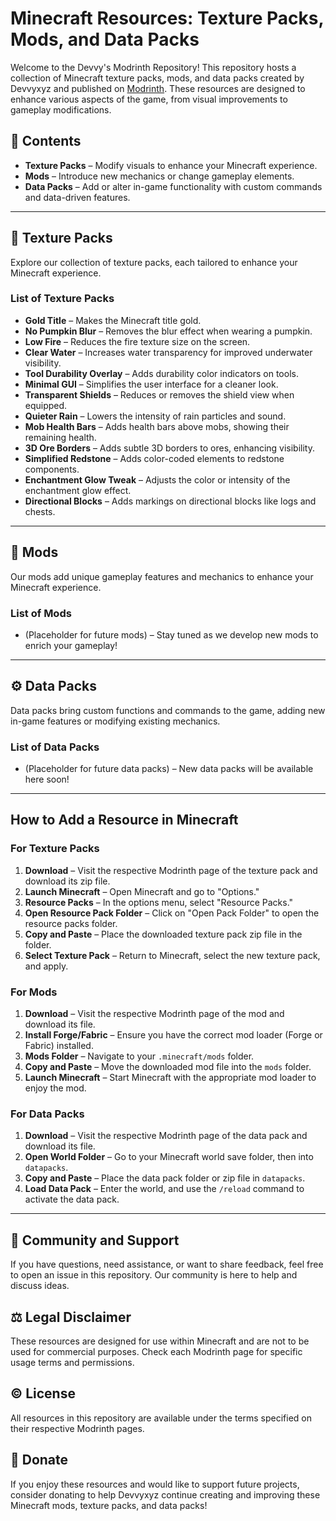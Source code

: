 # Minecraft Resources: Texture Packs, Mods, and Data Packs

Welcome to the Devvy's Modrinth Repository! This repository hosts a collection of Minecraft texture packs, mods, and data packs created by Devvyxyz and published on [Modrinth](https://modrinth.com). These resources are designed to enhance various aspects of the game, from visual improvements to gameplay modifications.

## 📂 Contents

- **Texture Packs** – Modify visuals to enhance your Minecraft experience.
- **Mods** – Introduce new mechanics or change gameplay elements.
- **Data Packs** – Add or alter in-game functionality with custom commands and data-driven features.

---

## 🎨 Texture Packs

Explore our collection of texture packs, each tailored to enhance your Minecraft experience.

### List of Texture Packs

- **Gold Title** – Makes the Minecraft title gold.
- **No Pumpkin Blur** – Removes the blur effect when wearing a pumpkin.
- **Low Fire** – Reduces the fire texture size on the screen.
- **Clear Water** – Increases water transparency for improved underwater visibility.
- **Tool Durability Overlay** – Adds durability color indicators on tools.
- **Minimal GUI** – Simplifies the user interface for a cleaner look.
- **Transparent Shields** – Reduces or removes the shield view when equipped.
- **Quieter Rain** – Lowers the intensity of rain particles and sound.
- **Mob Health Bars** – Adds health bars above mobs, showing their remaining health.
- **3D Ore Borders** – Adds subtle 3D borders to ores, enhancing visibility.
- **Simplified Redstone** – Adds color-coded elements to redstone components.
- **Enchantment Glow Tweak** – Adjusts the color or intensity of the enchantment glow effect.
- **Directional Blocks** – Adds markings on directional blocks like logs and chests.

---

## 🔧 Mods

Our mods add unique gameplay features and mechanics to enhance your Minecraft experience.

### List of Mods

- (Placeholder for future mods) – Stay tuned as we develop new mods to enrich your gameplay!

---

## ⚙️ Data Packs

Data packs bring custom functions and commands to the game, adding new in-game features or modifying existing mechanics.

### List of Data Packs

- (Placeholder for future data packs) – New data packs will be available here soon!

---

## How to Add a Resource in Minecraft

### For Texture Packs

1. **Download** – Visit the respective Modrinth page of the texture pack and download its zip file.
2. **Launch Minecraft** – Open Minecraft and go to "Options."
3. **Resource Packs** – In the options menu, select "Resource Packs."
4. **Open Resource Pack Folder** – Click on "Open Pack Folder" to open the resource packs folder.
5. **Copy and Paste** – Place the downloaded texture pack zip file in the folder.
6. **Select Texture Pack** – Return to Minecraft, select the new texture pack, and apply.

### For Mods

1. **Download** – Visit the respective Modrinth page of the mod and download its file.
2. **Install Forge/Fabric** – Ensure you have the correct mod loader (Forge or Fabric) installed.
3. **Mods Folder** – Navigate to your `.minecraft/mods` folder.
4. **Copy and Paste** – Move the downloaded mod file into the `mods` folder.
5. **Launch Minecraft** – Start Minecraft with the appropriate mod loader to enjoy the mod.

### For Data Packs

1. **Download** – Visit the respective Modrinth page of the data pack and download its file.
2. **Open World Folder** – Go to your Minecraft world save folder, then into `datapacks`.
3. **Copy and Paste** – Place the data pack folder or zip file in `datapacks`.
4. **Load Data Pack** – Enter the world, and use the `/reload` command to activate the data pack.

---

## 🤝 Community and Support

If you have questions, need assistance, or want to share feedback, feel free to open an issue in this repository. Our community is here to help and discuss ideas.

## ⚖️ Legal Disclaimer

These resources are designed for use within Minecraft and are not to be used for commercial purposes. Check each Modrinth page for specific usage terms and permissions.

## ©️ License

All resources in this repository are available under the terms specified on their respective Modrinth pages.

## 💸 Donate

If you enjoy these resources and would like to support future projects, consider donating to help Devvyxyz continue creating and improving these Minecraft mods, texture packs, and data packs!
